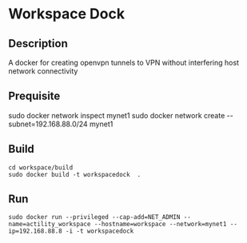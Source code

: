 # Workspace Dock

## Description

A docker for creating openvpn tunnels to VPN without interfering host network connectivity


## Prequisite
sudo docker network inspect mynet1
sudo docker network create --subnet=192.168.88.0/24 mynet1

## Build 

```
cd workspace/build
sudo docker build -t workspacedock  .
```


## Run
```
sudo docker run --privileged --cap-add=NET_ADMIN --name=actility_workspace --hostname=workspace --network=mynet1 --ip=192.168.88.8 -i -t workspacedock
```
